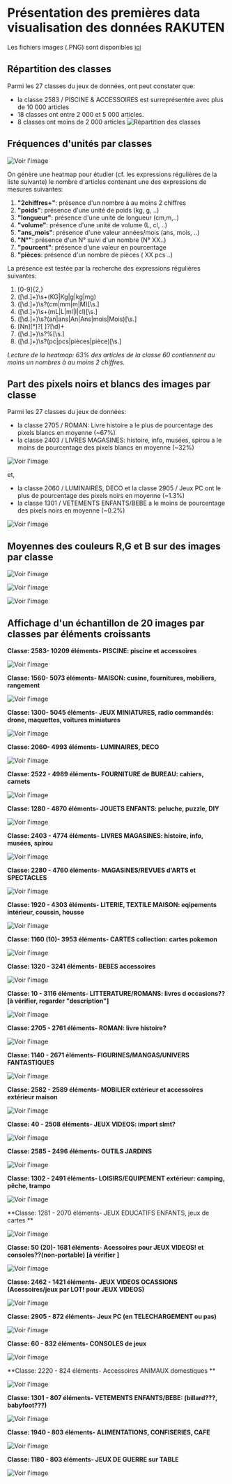 # Présentation des premières data visualisation des données RAKUTEN

Les fichiers images (.PNG) sont disponibles [ici](https://github.com/JulienJ-44/rakuteam/tree/main/Pictures)

## Répartition des classes
Parmi les 27 classes du jeux de données, ont peut constater que:
* la classe 2583 / PISCINE & ACCESSOIRES est surreprésentée avec plus de 10 000 articles 
* 18 classes ont entre 2 000 et 5 000 articles.
* 8 classes ont moins de 2 000 articles
![Répartition des classes](https://github.com/JulienJ-44/rakuteam/blob/main/Pictures/Nb%20articles%20par%20classe.png)

## Fréquences d'unités par classes
![Voir l'image](https://github.com/JulienJ-44/rakuteam/blob/main/Pictures/Frequence_unites_par_classe.png)

On génère une heatmap pour étudier (cf. les expressions régulières de la liste suivante) le nombre d'articles contenant une des expressions de mesures suivantes:
1. **"2chiffres+"**: présence d'un nombre à au moins 2 chiffres
1. **"poids"**: présence d'une unité de poids (kg, g, ..)
1. **"longueur"**: présence d'une unité de longueur (cm,m,..)
1. **"volume"**: présence d'une unité de volume (L, cl, ..)
1. **"ans_mois"**: présence d'une valeur années/mois (ans, mois, ..)
1. **"N°"**: présence d'un N° suivi d'un nombre (N° XX..)
1. **"pourcent"**: présence d'une valeur en pourcentage
1. **"pièces**: présence d'un nombre de pièces ( XX pcs ..)

La présence est testée par la recherche des expressions régulières suivantes:
1. [0-9]{2,}
1. ([\d.]+)\s+(KG|Kg|g|kg|mg)
1. ([\d.]+)\s?(cm|mm|m|M)[\s.]
1. ([\d.]+)\s+(mL|L|ml|l|cl)[\s.]
1. ([\d.]+)\s?(an|ans|An|Ans|mois|Mois)[\s.]
1. [Nn][°]?[ ]?[\d]+
1. ([\d.]+)\s?%[\s.]
1. ([\d.]+)\s?(pc|pcs|pièces|pièce)[\s.]

*Lecture de la heatmap: 63% des articles de la classe 60 contiennent au moins un nombres à au moins 2 chiffres.*

## Part des pixels noirs et blancs des images par classe
Parmi les 27 classes du jeux de données:
* la classe 2705 / ROMAN: Livre histoire a le plus de pourcentage des pixels blancs en moyenne (~67%)
* la classe 2403 / LIVRES MAGASINES: histoire, info, musées, spirou a le moins de pourcentage des pixels blancs en moyenne (~32%)

![Voir l'image](https://github.com/JulienJ-44/rakuteam/blob/main/Pictures/Pourcentage%20des%20pixels%20blancs%20sur%20les%20images.png)

et,
* la classe 2060 / LUMINAIRES, DECO et la classe 2905 / Jeux PC ont le plus de pourcentage des pixels noirs en moyenne (~1.3%)
* la classe 1301 / VETEMENTS ENFANTS/BEBE a le moins de pourcentage des pixels noirs en moyenne (~0.2%)

![Voir l'image](https://github.com/JulienJ-44/rakuteam/blob/main/Pictures/Pourcentage%20des%20pixels%20noirs%20sur%20les%20images.png)

## Moyennes des couleurs R,G et B sur des images par classe

![Voir l'image](https://github.com/JulienJ-44/rakuteam/blob/main/Pictures/Moyenne%20de%20valeur%20R%20sur%20les%20images.png)

![Voir l'image](https://github.com/JulienJ-44/rakuteam/blob/main/Pictures/Moyenne%20de%20valeur%20G%20sur%20les%20images.png)

![Voir l'image](https://github.com/JulienJ-44/rakuteam/blob/main/Pictures/Moyenne%20de%20valeur%20B%20sur%20les%20images.png)

## Affichage d'un échantillon de 20 images par classes par éléments croissants


**Classe: 2583-
 10209  éléments-
PISCINE: piscine et accessoires**

![Voir l'image](https://github.com/JulienJ-44/rakuteam/blob/mainPictures/subplot%classe%2583.png)

**Classe: 1560- 
 5073  éléments-
MAISON: cusine, fournitures, mobiliers, rangement**

![Voir l'image](https://github.com/JulienJ-44/rakuteam/blob/mainPictures/subplot_classe_1560.png)

**Classe: 1300-
 5045  éléments-
JEUX MINIATURES, radio commandés: drone, maquettes, voitures miniatures**            

![Voir l'image](https://github.com/JulienJ-44/rakuteam/blob/mainPictures/subplot_classe_1300.png)

**Classe: 2060- 
 4993  éléments-
LUMINAIRES, DECO**

![Voir l'image](https://github.com/JulienJ-44/rakuteam/blob/mainPictures/subplot_classe_2060.png)

**Classe: 2522 -
 4989  éléments-
FOURNITURE de BUREAU: cahiers, carnets**

![Voir l'image](https://github.com/JulienJ-44/rakuteam/blob/mainPictures/subplot_classe_2522.png)

**Classe: 1280 -
 4870  éléments-
JOUETS ENFANTS: peluche, puzzle, DIY**

![Voir l'image](https://github.com/JulienJ-44/rakuteam/blob/mainPictures/subplot_classe_1280.png)

**Classe: 2403 -
 4774  éléments-
LIVRES MAGASINES: histoire, info, musées, spirou**

![Voir l'image](https://github.com/JulienJ-44/rakuteam/blob/mainPictures/subplot_classe_2403.png)

**Classe: 2280 -
 4760  éléments-
MAGASINES/REVUES d'ARTS et SPECTACLES**

![Voir l'image](https://github.com/JulienJ-44/rakuteam/blob/mainPictures/subplot_classe_2280.png)

**Classe: 1920 -
 4303  éléments-
LITERIE, TEXTILE MAISON: eqipements intérieur, coussin, housse**

![Voir l'image](https://github.com/JulienJ-44/rakuteam/blob/mainPictures/subplot_classe_1920.png)

**Classe: 1160 (10)-
 3953  éléments-
CARTES collection: cartes pokemon**

![Voir l'image](https://github.com/JulienJ-44/rakuteam/blob/mainPictures/subplot_classe_1160.png)

**Classe: 1320 -
 3241  éléments-
BEBES accessoires**

![Voir l'image](https://github.com/JulienJ-44/rakuteam/blob/mainPictures/subplot_classe_1320.png)

**Classe: 10 -
 3116  éléments-
LITTERATURE/ROMANS: livres d occasions?? [à vérifier, regarder "description"]**

![Voir l'image](https://github.com/JulienJ-44/rakuteam/blob/mainPictures/subplot_classe_10.png)

**Classe: 2705 -
 2761  éléments-
ROMAN: livre histoire?**

![Voir l'image](https://github.com/JulienJ-44/rakuteam/blob/mainPictures/subplot_classe_2705.png)

**Classe: 1140 -
 2671  éléments-
FIGURINES/MANGAS/UNIVERS FANTASTIQUES**

![Voir l'image](https://github.com/JulienJ-44/rakuteam/blob/mainPictures/subplot_classe_1140.png)

**Classe: 2582 -
 2589  éléments-
MOBILIER extérieur et accessoires extérieur maison**

![Voir l'image](https://github.com/JulienJ-44/rakuteam/blob/mainPictures/subplot_classe_2582.png)

**Classe: 40 -
 2508  éléments-
JEUX VIDEOS: import slmt?**

![Voir l'image](https://github.com/JulienJ-44/rakuteam/blob/mainPictures/subplot_classe_40.png)

**Classe: 2585 -
 2496  éléments-
OUTILS JARDINS**

![Voir l'image](https://github.com/JulienJ-44/rakuteam/blob/mainPictures/subplot_classe_2585.png)

**Classe: 1302 -
 2491  éléments-
LOISIRS/EQUIPEMENT extérieur: camping, pêche, trampo**

![Voir l'image](https://github.com/JulienJ-44/rakuteam/blob/mainPictures/subplot_classe_1302.png)

**Classe: 1281 -
 2070  éléments-
JEUX EDUCATIFS ENFANTS, jeux de cartes **

![Voir l'image](https://github.com/JulienJ-44/rakuteam/blob/mainPictures/subplot_classe_1281.png)

**Classe: 50  (20)-
 1681  éléments-
Acessoires pour JEUX VIDEOS! et consoles??(non-portable) [à vérifier ]**

![Voir l'image](https://github.com/JulienJ-44/rakuteam/blob/mainPictures/subplot_classe_50.png)

**Classe: 2462 -
 1421  éléments-
JEUX VIDEOS OCASSIONS (Acessoires/jeux par LOT! pour JEUX VIDEOS)**

![Voir l'image](https://github.com/JulienJ-44/rakuteam/blob/mainPictures/subplot_classe_2462.png)

**Classe: 2905 -
 872  éléments-
Jeux PC (en TELECHARGEMENT ou pas)**

![Voir l'image](https://github.com/JulienJ-44/rakuteam/blob/mainPictures/subplot_classe_2905.png)

**Classe: 60 -
 832  éléments-
CONSOLES de jeux**

![Voir l'image](https://github.com/JulienJ-44/rakuteam/blob/mainPictures/subplot_classe_60.png)

**Classe: 2220 -
 824  éléments-
Accessoires ANIMAUX domestiques **

![Voir l'image](https://github.com/JulienJ-44/rakuteam/blob/mainPictures/subplot_classe_2220.png)

**Classe: 1301 -
 807  éléments-
VETEMENTS ENFANTS/BEBE: (billard???, babyfoot???)**

![Voir l'image](https://github.com/JulienJ-44/rakuteam/blob/mainPictures/subplot_classe_1301.png)

**Classe: 1940 -
 803  éléments-
ALIMENTATIONS, CONFISERIES, CAFE**

![Voir l'image](https://github.com/JulienJ-44/rakuteam/blob/mainPictures/subplot_classe_1940.png)

**Classe: 1180 -
 803  éléments-
JEUX DE GUERRE sur TABLE**

![Voir l'image](https://github.com/JulienJ-44/rakuteam/blob/mainPictures/subplot_classe_1180.png)



